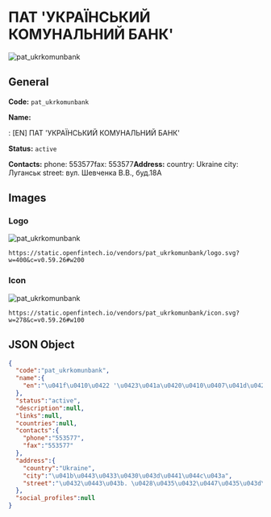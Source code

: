 
# ПАТ 'УКРАЇНСЬКИЙ КОМУНАЛЬНИЙ БАНК' 
![pat_ukrkomunbank](https://static.openfintech.io/vendors/pat_ukrkomunbank/logo.svg?w=400&c=v0.59.26#w200)  

## General 
 
**Code:** `pat_ukrkomunbank` 
 
**Name:** 
 
:	[EN] ПАТ 'УКРАЇНСЬКИЙ КОМУНАЛЬНИЙ БАНК' 
 
**Status:** `active` 
 
**Contacts:** 
phone: 553577fax: 553577**Address:** 
country: Ukraine 
city: Луганськ 
street: вул. Шевченка В.В., буд.18А 

## Images 

### Logo 
 
![pat_ukrkomunbank](https://static.openfintech.io/vendors/pat_ukrkomunbank/logo.svg?w=400&c=v0.59.26#w200)  

```
https://static.openfintech.io/vendors/pat_ukrkomunbank/logo.svg?w=400&c=v0.59.26#w200
```  

### Icon 
 
![pat_ukrkomunbank](https://static.openfintech.io/vendors/pat_ukrkomunbank/icon.svg?w=278&c=v0.59.26#w100)  

```
https://static.openfintech.io/vendors/pat_ukrkomunbank/icon.svg?w=278&c=v0.59.26#w100
```  

## JSON Object 

```json
{
  "code":"pat_ukrkomunbank",
  "name":{
    "en":"\u041f\u0410\u0422 '\u0423\u041a\u0420\u0410\u0407\u041d\u0421\u042c\u041a\u0418\u0419 \u041a\u041e\u041c\u0423\u041d\u0410\u041b\u042c\u041d\u0418\u0419 \u0411\u0410\u041d\u041a'"
  },
  "status":"active",
  "description":null,
  "links":null,
  "countries":null,
  "contacts":{
    "phone":"553577",
    "fax":"553577"
  },
  "address":{
    "country":"Ukraine",
    "city":"\u041b\u0443\u0433\u0430\u043d\u0441\u044c\u043a",
    "street":"\u0432\u0443\u043b. \u0428\u0435\u0432\u0447\u0435\u043d\u043a\u0430 \u0412.\u0412., \u0431\u0443\u0434.18\u0410"
  },
  "social_profiles":null
}
```  
